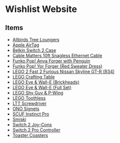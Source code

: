 # Wishlist Website

## Items
- [Allbirds Tree Loungers](https://github.com/Neptune45/wishlistwebsite/blob/main/Wishlist%20Items/Allbirds%20Tree%20Loungers.md)
- [Apple AirTag](https://github.com/Neptune45/wishlistwebsite/blob/main/Wishlist%20Items/Apple%20AirTag.md)
- [Belkin Switch 2 Case](https://github.com/Neptune45/wishlistwebsite/blob/main/Wishlist%20Items/Belkin%20Switch%202%20Case.md)
- [Cable Matters 10ft Snagless Ethernet Cable](https://github.com/Neptune45/wishlistwebsite/blob/main/Wishlist%20Items/Cable%20Matters%2010ft%20Snagless%20Ethernet%20Cable.md)
- [Funko Pop! Anya Forger with Penguin](https://github.com/Neptune45/wishlistwebsite/blob/main/Wishlist%20Items/Funko%20Pop!%20Anya%20Forger%20with%20Penguin.md)
- [Funko Pop! Yor Forger (Red Sweater Dress)](https://github.com/Neptune45/wishlistwebsite/blob/main/Wishlist%20Items/Funko%20Pop!%20Yor%20Forger%20(Red%20Sweater%20Dress).md)
- [LEGO 2 Fast 2 Furious Nissan Skyline GT-R (R34)](https://github.com/Neptune45/wishlistwebsite/blob/main/Wishlist%20Items/LEGO%202%20Fast%202%20Furious%20Nissan%20Skyline%20GT-R%20(R34).md)
- [LEGO Crafting Table](https://github.com/Neptune45/wishlistwebsite/blob/main/Wishlist%20Items/LEGO%20Crafting%20Table.md)
- [LEGO Eve & Wall-E (Brickheads)](https://github.com/Neptune45/wishlistwebsite/blob/main/Wishlist%20Items/LEGO%20Eve%20%26%20Wall-E%20(Brickheads).md)
- [LEGO Eve & Wall-E (Full Set)](https://github.com/Neptune45/wishlistwebsite/blob/main/Wishlist%20Items/LEGO%20Eve%20%26%20Wall-E%20(Full%20Set).md)
- [LEGO Shy Guy & P-Wing](https://github.com/Neptune45/wishlistwebsite/blob/main/Wishlist%20Items/LEGO%20Shy%20Guy%20%26%20P-Wing.md)
- [LEGO Toothless](https://github.com/Neptune45/wishlistwebsite/blob/main/Wishlist%20Items/LEGO%20Toothless.md)
- [LTT Screwdriver](https://github.com/Neptune45/wishlistwebsite/blob/main/Wishlist%20Items/LTT%20Screwdriver.md)
- [ONO Signets](https://github.com/Neptune45/wishlistwebsite/blob/main/Wishlist%20Items/ONO%20Signets.md)
- [SCUF Instinct Pro](https://github.com/Neptune45/wishlistwebsite/blob/main/Wishlist%20Items/SCUF%20Instinct%20Pro.md)
- [Smiski](https://github.com/Neptune45/wishlistwebsite/blob/main/Wishlist%20Items/Smiski.md)
- [Switch 2 Joy-Cons](https://github.com/Neptune45/wishlistwebsite/blob/main/Wishlist%20Items/Switch%202%20Joy-Cons.md)
- [Switch 2 Pro Controller](https://github.com/Neptune45/wishlistwebsite/blob/main/Wishlist%20Items/Switch%202%20Pro%20Controller.md)
- [Toaster Coasters](https://github.com/Neptune45/wishlistwebsite/blob/main/Wishlist%20Items/Toaster%20Coasters.md)
